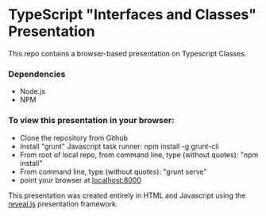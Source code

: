 TypeScript "Interfaces and Classes" Presentation
=================================
This repo contains a browser-based presentation on Typescript Classes.

### Dependencies

- Node.js
- NPM

### To view this presentation in your browser:
- Clone the repository from Github
- Install "grunt" Javascript task runner: npm install -g grunt-cli
- From root of local repo, from command line, type (without quotes): "npm install"
- From command line, type (without quotes): "grunt serve"
- point your browser at [localhost:8000](http:localhost:8000)

This presentation was created entirely in HTML and Javascript using the [reveal.js](https://github.com/hakimel/reveal.js) presentation framework.

